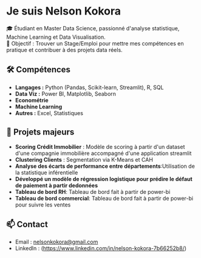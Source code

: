 # Je suis Nelson Kokora

🎓 Étudiant en Master Data Science, passionné d'analyse statistique, Machine Learning et Data Visualisation.  
🎯 Objectif : Trouver un Stage/Emploi pour mettre mes compétences en pratique et contribuer à des projets data réels.

## 🛠️ Compétences
- **Langages :** Python (Pandas, Scikit-learn, Streamlit), R, SQL
- **Data Viz :** Power BI, Matplotlib, Seaborn
- **Econométrie**
- **Machine Learning**
- **Autres :** Excel, Statistiques 

## 📂 Projets majeurs

- **Scoring Crédit Immobilier** : Modèle de scoring à partir d'un dataset d'une compagnie immobilière accompagné d'une application streamlit 
- **Clustering Clients** : Segmentation via K-Means et CAH
- **Analyse des écarts de performance entre départements**:Utilisation de la statistique inférentielle
- **Développé un modèle de régression logistique pour prédire le défaut de paiement à partir dedonnées** 
- **Tableau de bord RH**: Tableau de bord fait à partir de power-bi
- **Tableau de bord commercial**: Tableau de bord fait à partir de power-bi pour suivre les ventes
## 📫 Contact
- Email : nelsonkokora@gmail.com
- LinkedIn : (https://www.linkedin.com/in/nelson-kokora-7b66252b8/)
